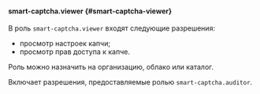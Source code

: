#### smart-captcha.viewer {#smart-captcha-viewer}

В роль `smart-captcha.viewer` входят следующие разрешения:
* просмотр настроек капчи;
* просмотр прав доступа к капче.

Роль можно назначить на организацию, облако или каталог.

Включает разрешения, предоставляемые ролью `smart-captcha.auditor`.